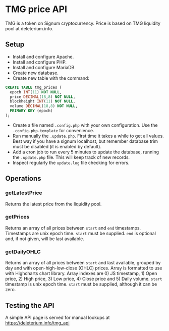 # TMG price API
TMG is a token on Signum cryptocurrency. Price is based on TMG liquidity pool at deleterium.info.

## Setup
* Install and configure Apache.
* Install and configure PHP.
* Install and configure MariaDB.
* Create new database.
* Create new table with the command:
```sql
CREATE TABLE tmg_prices (
  epoch INT(11) NOT NULL,
  price DECIMAL(18,8) NOT NULL,
  blockheight INT(11) NOT NULL,
  volume DECIMAL(18,8) NOT NULL,
  PRIMARY KEY (epoch)
);
```
* Create a file named `.config.php` with your own configuration. Use the `.config.php.template` for convenience.
* Run manually the `.update.php`. First time it takes a while to get all values. Best way if you have a signum localhost, but remember database trim must be disabled (it is enabled by default).
* Add a cron job to run every 5 minutes to update the database, running the `.update.php` file. This will keep track of new records.
* Inspect regularly the `update.log` file checking for errors.

## Operations

### getLatestPrice
Returns the latest price from the liquidity pool.

### getPrices
Returns an array of all prices between `start` and `end` timestamps. Timestamps are unix epoch time. `start` must be supplied. `end` is optional and, if not given, will be last available.

### getDailyOHLC
Returns an array of all prices between `start` and last available, grouped by day and with open-high-low-close (OHLC) prices. Array is formatted to use with Highcharts chart library. Array indexes are 0) JS timestamp, 1) Open price, 2) High price, 3) Low price, 4) Close price and 5) Daily volume. `start` timestamp is unix epoch time. `start` must be supplied, although it can be zero.

## Testing the API
A simple API page is served for manual lookups at https://deleterium.info/tmg_api
